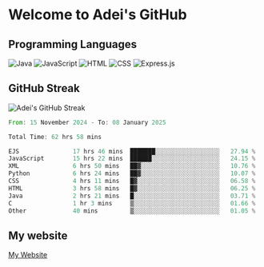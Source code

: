# Welcome to Adei's GitHub

## Programming Languages
![Java](https://img.shields.io/badge/Java-007396?style=flat-square&logo=java&logoColor=white)
![JavaScript](https://img.shields.io/badge/JavaScript-F7DF1E?style=flat-square&logo=javascript&logoColor=black)
![HTML](https://img.shields.io/badge/HTML-E34F26?style=flat-square&logo=html5&logoColor=white)
![CSS](https://img.shields.io/badge/CSS-1572B6?style=flat-square&logo=css3&logoColor=white)
![Express.js](https://img.shields.io/badge/Express.js-000000?style=flat-square&logo=express&logoColor=white)


## GitHub Streak
![Adei's GitHub Streak](https://github-readme-streak-stats.herokuapp.com/?user=AdeiTamayo&hide_border=true)

<!--START_SECTION:waka-->

```rust
From: 15 November 2024 - To: 08 January 2025

Total Time: 62 hrs 58 mins

EJS               17 hrs 46 mins  ███████░░░░░░░░░░░░░░░░░░   27.94 %
JavaScript        15 hrs 22 mins  ██████░░░░░░░░░░░░░░░░░░░   24.15 %
XML               6 hrs 50 mins   ██▓░░░░░░░░░░░░░░░░░░░░░░   10.76 %
Python            6 hrs 24 mins   ██▓░░░░░░░░░░░░░░░░░░░░░░   10.07 %
CSS               4 hrs 11 mins   █▓░░░░░░░░░░░░░░░░░░░░░░░   06.58 %
HTML              3 hrs 58 mins   █▓░░░░░░░░░░░░░░░░░░░░░░░   06.25 %
Java              2 hrs 21 mins   █░░░░░░░░░░░░░░░░░░░░░░░░   03.71 %
C                 1 hr 3 mins     ▒░░░░░░░░░░░░░░░░░░░░░░░░   01.66 %
Other             40 mins         ▒░░░░░░░░░░░░░░░░░░░░░░░░   01.05 %
```

<!--END_SECTION:waka-->

## My website
[My Website](https://adei.eus)


